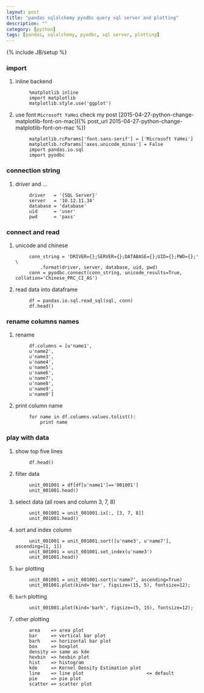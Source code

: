 ```yaml
---
layout: post
title: "pandas sqlalchemy pyodbc query sql server and plotting"
description: ""
category: [python]
tags: [pandas, sqlalchemy, pyodbc, sql server, plotting]
---
```

{% include JB/setup %}


### import

1. inline backend

            %matplotlib inline
            import matplotlib
            matplotlib.style.use('ggplot')

1. use font `Microsoft YaHei` check my post [2015-04-27-python-change-matplotlib-font-on-mac]({% post_url 2015-04-27-python-change-matplotlib-font-on-mac %})

            matplotlib.rcParams['font.sans-serif'] = ['Microsoft YaHei']
            matplotlib.rcParams['axes.unicode_minus'] = False
            import pandas.io.sql
            import pyodbc

### connection string

1. driver and ...

            driver   = '{SQL Server}'
            server   = '10.12.11.34'
            database = 'database'
            uid      = 'user'
            pwd      = 'pass'

### connect and read

1. unicode and chinese

            conn_string = 'DRIVER={};SERVER={};DATABASE={};UID={};PWD={};' \
                .format(driver, server, database, uid, pwd)
            conn = pyodbc.connect(conn_string, unicode_results=True, collation='Chinese_PRC_CI_AS')

1. read data into dataframe

            df = pandas.io.sql.read_sql(sql, conn)
            df.head()

### rename columns names

1. rename

            df.columns = [u'name1',
            u'name2',
            u'name3',
            u'name4',
            u'name5',
            u'name6',
            u'name7',
            u'name8',
            u'name9',
            u'name0']

1. print column name

            for name in df.columns.values.tolist():
                print name

### play with data

1. show top five lines

            df.head()

1. filter data

            unit_001001 = df[df[u'name1']=='001001']
            unit_001001.head()

1. select data (all rows and column 3, 7, 8)

            unit_001001 = unit_001001.ix[:, [3, 7, 8]]
            unit_001001.head()

1. sort and index column

            unit_001001 = unit_001001.sort([u'name3', u'name7'], ascending=[1, 1])
            unit_001001 = unit_001001.set_index(u'name3')
            unit_001001.head()

1. `bar` plotting

            unit_001001 = unit_001001.sort(u'name7', ascending=True)
            unit_001001.plot(kind='bar', figsize=(15, 5), fontsize=12);

1. `barh` plotting

            unit_001001.plot(kind='barh', figsize=(5, 15), fontsize=12);

1. other plotting

            area    => area plot
            bar     => vertical bar plot
            barh    => horizontal bar plot
            box     => boxplot
            density => same as kde
            hexbin  => hexbin plot
            hist    => histogram
            kde     => Kernel Density Estimation plot
            line    => line plot                       <= default
            pie     => pie plot
            scatter => scatter plot